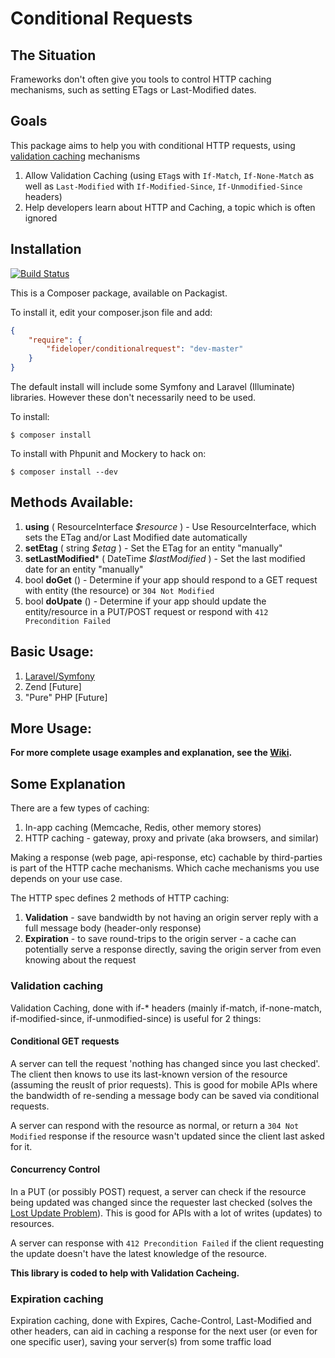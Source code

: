 # Conditional Requests

## The Situation
Frameworks don't often give you tools to control HTTP caching mechanisms, such as setting ETags or Last-Modified dates.

## Goals
This package aims to help you with conditional HTTP requests, using [validation caching](http://www.w3.org/Protocols/rfc2616/rfc2616-sec13.html#sec13.3) mechanisms

1. Allow Validation Caching (using `ETag`s with `If-Match`, `If-None-Match` as well as `Last-Modified` with `If-Modified-Since`, `If-Unmodified-Since` headers)
2. Help developers learn about HTTP and Caching, a topic which is often ignored

## Installation
[![Build Status](https://travis-ci.org/fideloper/ConditionalRequest.png?branch=master)](https://travis-ci.org/fideloper/ConditionalRequest)

This is a Composer package, available on Packagist.

To install it, edit your composer.json file and add:

```json
{
    "require": {
        "fideloper/conditionalrequest": "dev-master"
    }
}
```

The default install will include some Symfony and Laravel (Illuminate) libraries. However these don't necessarily need to be used.

To install:

    $ composer install

To install with Phpunit and Mockery to hack on:

    $ composer install --dev

## Methods Available:

<!-- a -->

1. **using** ( ResourceInterface *$resource* ) - Use ResourceInterface, which sets the ETag and/or Last Modified date automatically
1. **setEtag** ( string *$etag* )  - Set the ETag for an entity "manually"
2. **setLastModified*** ( DateTime *$lastModified* ) - Set the last modified date for an entity "manually"
3. bool **doGet** () - Determine if your app should respond to a GET request with entity (the resource) or `304 Not Modified`
4. bool **doUpate** () - Determine if your app should update the entity/resource in a PUT/POST request or respond with `412 Precondition Failed`

## Basic Usage:

1. [Laravel/Symfony](https://github.com/fideloper/ConditionalRequest/wiki/Laravel-Symfony)
2. Zend [Future]
3. "Pure" PHP [Future]

## More Usage:

**For more complete usage examples and explanation, see the [Wiki](https://github.com/fideloper/ConditionalRequest/wiki).**

## Some Explanation
There are a few types of caching:

1. In-app caching (Memcache, Redis, other memory stores)
2. HTTP caching - gateway, proxy and private (aka browsers, and similar)

Making a response (web page, api-response, etc) cachable by third-parties is part of the HTTP cache mechanisms. Which cache mechanisms you use depends on your use case.

The HTTP spec defines 2 methods of HTTP caching:

1. **Validation** - save bandwidth by not having an origin server reply with a full message body (header-only response)
2. **Expiration** - to save round-trips to the origin server - a cache can potentially serve a response directly, saving the origin server from even knowing about the request

### Validation caching
Validation Caching, done with if-* headers (mainly if-match, if-none-match, if-modified-since, if-unmodified-since) is useful for 2 things:

#### Conditional GET requests
A server can tell the request 'nothing has changed since you last checked'. The client then knows to use its last-known version of the resource (assuming the reuslt of prior requests). This is good for mobile APIs where the bandwidth of re-sending a message body can be saved via conditional requests.

A server can respond with the resource as normal, or return a `304 Not Modified` response if the resource wasn't updated since the client last asked for it.

#### Concurrency Control
In a PUT (or possibly POST) request, a server can check if the resource being updated was changed since the requester last checked (solves the [Lost Update Problem](http://www.w3.org/1999/04/Editing/)). This is good for APIs with a lot of writes (updates) to resources.

A server can response with `412 Precondition Failed` if the client requesting the update doesn't have the latest knowledge of the resource.

**This library is coded to help with Validation Cacheing.**

### Expiration caching
Expiration caching, done with Expires, Cache-Control, Last-Modified and other headers, can aid in caching a response for the next user (or even for one specific user), saving your server(s) from some traffic load